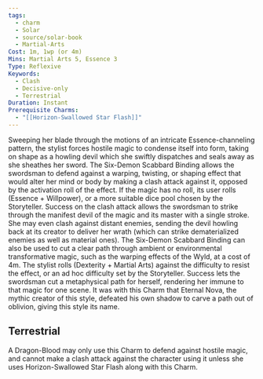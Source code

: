 ```yaml
---
tags:
  - charm
  - Solar
  - source/solar-book
  - Martial-Arts
Cost: 1m, 1wp (or 4m)
Mins: Martial Arts 5, Essence 3
Type: Reflexive
Keywords:
  - Clash
  - Decisive-only
  - Terrestrial
Duration: Instant
Prerequisite Charms:
  - "[[Horizon-Swallowed Star Flash]]"
---
```

Sweeping her blade through the motions of an intricate Essence-channeling pattern, the stylist forces hostile magic to condense itself into form, taking on shape as a howling devil which she swiftly dispatches and seals away as she sheathes her sword. The Six-Demon Scabbard Binding allows the swordsman to defend against a warping, twisting, or shaping effect that would alter her mind or body by making a clash attack against it, opposed by the activation roll of the effect. If the magic has no roll, its user rolls (Essence + Willpower), or a more suitable dice pool chosen by the Storyteller. Success on the clash attack allows the swordsman to strike through the manifest devil of the magic and its master with a single stroke. She may even clash against distant enemies, sending the devil howling back at its creator to deliver her wrath (which can strike dematerialized enemies as well as material ones). The Six-Demon Scabbard Binding can also be used to cut a clear path through ambient or environmental transformative magic, such as the warping effects of the Wyld, at a cost of 4m. The stylist rolls (Dexterity + Martial Arts) against the difficulty to resist the effect, or an ad hoc difficulty set by the Storyteller. Success lets the swordsman cut a metaphysical path for herself, rendering her immune to that magic for one scene. It was with this Charm that Eternal Nova, the mythic creator of this style, defeated his own shadow to carve a path out of oblivion, giving this style its name. 

## Terrestrial

A Dragon-Blood may only use this Charm to defend against hostile magic, and cannot make a clash attack against the character using it unless she uses Horizon-Swallowed Star Flash along with this Charm.